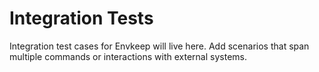 # Integration Tests

Integration test cases for Envkeep will live here. Add scenarios that span multiple commands or interactions with external systems.
